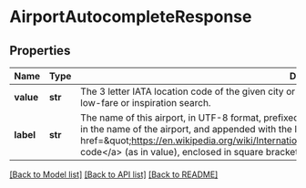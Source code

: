 # AirportAutocompleteResponse

## Properties
Name | Type | Description | Notes
------------ | ------------- | ------------- | -------------
**value** | **str** | The 3 letter IATA location code of the given city or airport. You can use this as an input parameter for a flight low-fare or inspiration search. | 
**label** | **str** | The name of this airport, in UTF-8 format, prefixed with the name of the city if it is not already incorporated in the name of the airport, and appended with the location&#39;s &lt;a href&#x3D;\&quot;https://en.wikipedia.org/wiki/International_Air_Transport_Association_airport_code\&quot;&gt;IATA code&lt;/a&gt; (as in value), enclosed in square brackets. | 

[[Back to Model list]](../README.md#documentation-for-models) [[Back to API list]](../README.md#documentation-for-api-endpoints) [[Back to README]](../README.md)


